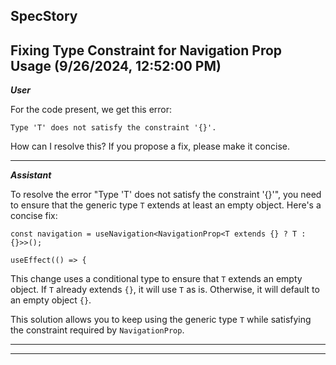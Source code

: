 ## SpecStory

## Fixing Type Constraint for Navigation Prop Usage (9/26/2024, 12:52:00 PM)

_**User**_

For the code present, we get this error:
```
Type 'T' does not satisfy the constraint '{}'.
```
How can I resolve this? If you propose a fix, please make it concise.

---

_**Assistant**_

To resolve the error "Type 'T' does not satisfy the constraint '{}'", you need to ensure that the generic type `T` extends at least an empty object. Here's a concise fix:

```typescript:navigation/use-navigation.tsx
const navigation = useNavigation<NavigationProp<T extends {} ? T : {}>>();

useEffect(() => {
```

This change uses a conditional type to ensure that `T` extends an empty object. If `T` already extends `{}`, it will use `T` as is. Otherwise, it will default to an empty object `{}`.

This solution allows you to keep using the generic type `T` while satisfying the constraint required by `NavigationProp`.

---



---

